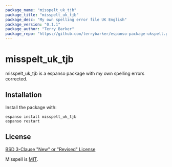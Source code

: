 ```yaml
---
package_name: "misspelt_uk_tjb"
package_title: "misspelt_uk_tjb"
package_desc: "My own spelling error file UK English"
package_version: "0.1.1"
package_author: "Terry Barker"
package_repo: "https://github.com/terrybarker/espanso-package-ukspell.git"
---
```

# misspelt_uk_tjb

misspelt_uk_tjb is a espanso package with my own spelling errors corrected.


## Installation

Install the package with:

```
espanso install misspelt_uk_tjb
espanso restart
```

## License

[BSD 3-Clause "New" or "Revised" License](LICENSE)

Misspell is [MIT](https://github.com/client9/misspell/blob/master/LICENSE).
